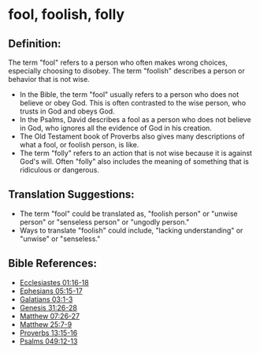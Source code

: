 # fool, foolish, folly #

## Definition: ##

The term "fool" refers to a person who often makes wrong choices, especially choosing to disobey. The term "foolish" describes a person or behavior that is not wise.

* In the Bible, the term "fool" usually refers to a person who does not believe or obey God. This is often contrasted to the wise person, who trusts in God and obeys God.
* In the Psalms, David describes a fool as a person who does not believe in God, who ignores all the evidence of God in his creation.
* The Old Testament book of Proverbs also gives many descriptions of what a fool, or foolish person, is like.
* The term "folly" refers to an action that is not wise because it is against God's will. Often "folly" also includes the meaning of something that is ridiculous or dangerous.

## Translation Suggestions: ##

* The term "fool" could be translated as, "foolish person" or "unwise person" or "senseless person" or "ungodly person."
* Ways to translate "foolish" could include, "lacking understanding" or "unwise" or "senseless."



## Bible References: ##

* [Ecclesiastes 01:16-18](en/tn/ecc/help/01/16)
* [Ephesians 05:15-17](en/tn/eph/help/05/15)
* [Galatians 03:1-3](en/tn/gal/help/03/01)
* [Genesis 31:26-28](en/tn/gen/help/31/26)
* [Matthew 07:26-27](en/tn/mat/help/07/26)
* [Matthew 25:7-9](en/tn/mat/help/25/07)
* [Proverbs 13:15-16](en/tn/pro/help/13/15)
* [Psalms 049:12-13](en/tn/psa/help/49/12)